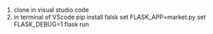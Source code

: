 1. clone in visual studio code
2. in terminal of VScode
  pip install falsk
  set FLASK_APP=market.py
  set FLASK_DEBUG=1
  flask run
  
